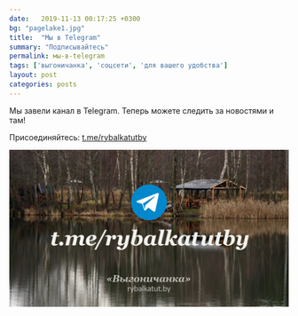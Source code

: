 ```yaml
---
date:   2019-11-13 00:17:25 +0300
bg: "pagelake1.jpg"
title:  "Мы в Telegram"
summary: "Подписывайтесь"  
permalink: мы-в-telegram
tags: ['выгоничанка', 'соцсети', 'для вашего удобства']
layout: post
categories: posts
---
```


Мы завели канал в Telegram. Теперь можете следить за новостями и там!

Присоединяйтесь: <a class="linkInText" href="https://t.me/rybalkatutby">t.me/rybalkatutby</a>

![t.me/rybalkatutby](/images/vyg_sharing_telegram.jpg "t.me/rybalkatutby")
